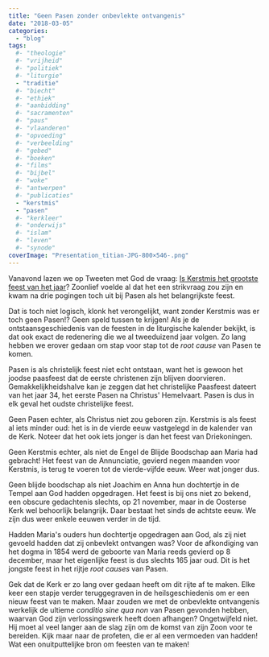 ```yaml
---
title: "Geen Pasen zonder onbevlekte ontvangenis"
date: "2018-03-05"
categories: 
  - "blog"
tags:
  #- "theologie"
  #- "vrijheid"
  #- "politiek"
  #- "liturgie"
  - "traditie"
  #- "biecht"
  #- "ethiek"
  #- "aanbidding"
  #- "sacramenten"
  #- "paus"
  #- "vlaanderen"
  #- "opvoeding"
  #- "verbeelding"
  #- "gebed"
  #- "boeken"
  #- "films"
  #- "bijbel"
  #- "woke"
  #- "antwerpen"
  #- "publicaties"
  - "kerstmis"
  - "pasen"
  #- "kerkleer"
  #- "onderwijs"
  #- "islam"
  #- "leven"
  #- "synode"
coverImage: "Presentation_titian-JPG-800×546-.png"
---
```


Vanavond lazen we op Tweeten met God de vraag: [Is Kerstmis het grootste feest van het jaar](http://www.tweetingwithgod.com/nl/content/328-kerstmis-het-grootste-feest-van-het-jaar)? Zoonlief voelde al dat het een strikvraag zou zijn en kwam na drie pogingen toch uit bij Pasen als het belangrijkste feest.

Dat is toch niet logisch, klonk het verongelijkt, want zonder Kerstmis was er toch geen Pasen!? Geen speld tussen te krijgen! Als je de ontstaansgeschiedenis van de feesten in de liturgische kalender bekijkt, is dat ook exact de redenering die we al tweeduizend jaar volgen. Zo lang hebben we erover gedaan om stap voor stap tot de _root cause_ van Pasen te komen.

Pasen is als christelijk feest niet echt ontstaan, want het is gewoon het joodse paasfeest dat de eerste christenen zijn blijven doorvieren. Gemakkelijkheidshalve kan je zeggen dat het christelijke Paasfeest dateert van het jaar 34, het eerste Pasen na Christus' Hemelvaart. Pasen is dus in elk geval het oudste christelijke feest.

Geen Pasen echter, als Christus niet zou geboren zijn. Kerstmis is als feest al iets minder oud: het is in de vierde eeuw vastgelegd in de kalender van de Kerk. Noteer dat het ook iets jonger is dan het feest van Driekoningen.

Geen Kerstmis echter, als niet de Engel de Blijde Boodschap aan Maria had gebracht! Het feest van de Annunciatie, gevierd negen maanden voor Kerstmis, is terug te voeren tot de vierde-vijfde eeuw. Weer wat jonger dus.

Geen blijde boodschap als niet Joachim en Anna hun dochtertje in de Tempel aan God hadden opgedragen. Het feest is bij ons niet zo bekend, een obscure gedachtenis slechts, op 21 november, maar in de Oosterse Kerk wel behoorlijk belangrijk. Daar bestaat het sinds de achtste eeuw. We zijn dus weer enkele eeuwen verder in de tijd.

Hadden Maria's ouders hun dochtertje opgedragen aan God, als zij niet gevoeld hadden dat zij onbevlekt ontvangen was? Voor de afkondiging van het dogma in 1854 werd de geboorte van Maria reeds gevierd op 8 december, maar het eigenlijke feest is dus slechts 165 jaar oud. Dit is het jongste feest in het rijtje _root causes_ van Pasen.

Gek dat de Kerk er zo lang over gedaan heeft om dit rijte af te maken. Elke keer een stapje verder teruggegraven in de heilsgeschiedenis om er een nieuw feest van te maken. Maar zouden we met de onbevlekte ontvangenis werkelijk de ultieme _conditio sine qua non_ van Pasen gevonden hebben, waarvan God zijn verlossingswerk heeft doen afhangen? Ongetwijfeld niet. Hij moet al veel langer aan de slag zijn om de komst van zijn Zoon voor te bereiden. Kijk maar naar de profeten, die er al een vermoeden van hadden! Wat een onuitputtelijke bron om feesten van te maken!
